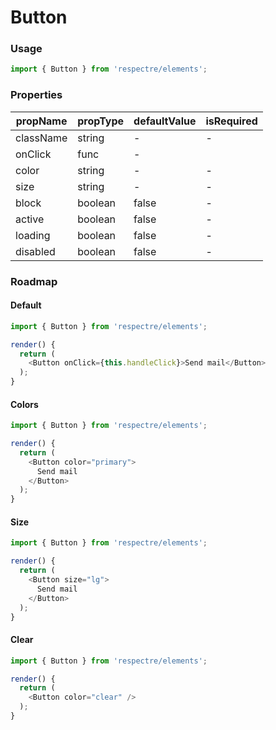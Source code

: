 # Button

<!-- STORY -->

### Usage

```js
import { Button } from 'respectre/elements';
```

### Properties

| propName | propType | defaultValue | isRequired |
| -------- | -------- | ------------ | ---------- |
| className | string  | -            | -          |
| onClick  | func     | -            |            |
| color    | string   | -            | -          |
| size     | string   | -            | -          |
| block    | boolean  | false        | -          |
| active   | boolean  | false        | -          |
| loading  | boolean  | false        | -          |
| disabled | boolean  | false        | -          |

### Roadmap

#### Default

```js
import { Button } from 'respectre/elements';

render() {
  return (
    <Button onClick={this.handleClick}>Send mail</Button>
  );
}
```

#### Colors

```js
import { Button } from 'respectre/elements';

render() {
  return (
    <Button color="primary">
      Send mail
    </Button>
  );
}
```

#### Size

```js
import { Button } from 'respectre/elements';

render() {
  return (
    <Button size="lg">
      Send mail
    </Button>
  );
}
```

#### Clear

```js
import { Button } from 'respectre/elements';

render() {
  return (
    <Button color="clear" />
  );
}
```